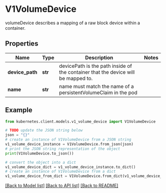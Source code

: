 # V1VolumeDevice

volumeDevice describes a mapping of a raw block device within a container.

## Properties

Name | Type | Description | Notes
------------ | ------------- | ------------- | -------------
**device_path** | **str** | devicePath is the path inside of the container that the device will be mapped to. | 
**name** | **str** | name must match the name of a persistentVolumeClaim in the pod | 

## Example

```python
from kubernetes.client.models.v1_volume_device import V1VolumeDevice

# TODO update the JSON string below
json = "{}"
# create an instance of V1VolumeDevice from a JSON string
v1_volume_device_instance = V1VolumeDevice.from_json(json)
# print the JSON string representation of the object
print(V1VolumeDevice.to_json())

# convert the object into a dict
v1_volume_device_dict = v1_volume_device_instance.to_dict()
# create an instance of V1VolumeDevice from a dict
v1_volume_device_from_dict = V1VolumeDevice.from_dict(v1_volume_device_dict)
```
[[Back to Model list]](../README.md#documentation-for-models) [[Back to API list]](../README.md#documentation-for-api-endpoints) [[Back to README]](../README.md)


